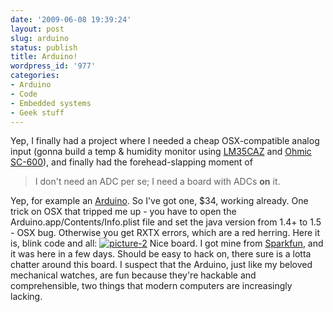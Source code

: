 ```yaml
---
date: '2009-06-08 19:39:24'
layout: post
slug: arduino
status: publish
title: Arduino!
wordpress_id: '977'
categories:
- Arduino
- Code
- Embedded systems
- Geek stuff
---
```


Yep, I finally had a project where I needed a cheap OSX-compatible analog input (gonna build a temp & humidity monitor using [LM35CAZ](http://www.national.com/pf/LM/LM35.html) and [Ohmic SC-600](http://www.cweb5.com/ohmic/modules.php?op=modload&name=News&file=index&catid=1)), and finally had the forehead-slapping moment of


> I don't need an ADC per se; I need a board with ADCs **on** it.


Yep, for example an [Arduino](http://www.arduino.cc/). So I've got one, $34, working already. One trick on OSX that tripped me up - you have to open the Arduino.app/Contents/Info.plist file and set the java version from 1.4+ to 1.5 - OSX bug. Otherwise you get RXTX errors, which are a red herring. Here it is, blink code and all:
[![picture-2](http://fnord.phfactor.net/wp-content/uploads/2009/06/picture-2-450x527.png)](http://fnord.phfactor.net/wp-content/uploads/2009/06/picture-2.png)
Nice board. I got mine from [Sparkfun](http://www.sparkfun.com/commerce/categories.php), and it was here in a few days. Should be easy to hack on, there sure is a lotta chatter around this board. I suspect that the Arduino, just like my beloved mechanical watches, are fun because they're hackable and comprehensible, two things that modern computers are increasingly lacking.

